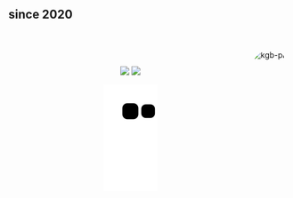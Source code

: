 ## since 2020
<div align="center">
  <a href="https://github.com/comradekgb">
<div style="display: inline_block"><br>
<div style="display: inline_block"><br>
  <img align="right" alt="kgb-pic" height="150" style="border-radius:50px;" src="https://cdn.discordapp.com/attachments/869954424620077086/971980606068117554/ecb934bad970f115db656525f5080b56.jpg? width=676&height=676">
</div>
  
  ##
 
<div> 
 	<a href="https://www.twitch.tv/moskvakgb" target="_blank"><img src="https://img.shields.io/badge/Twitch-9146FF?style=for-the-badge&logo=twitch&logoColor=white" target="_blank"></a>
 <a href="https://discord.gg/comrades" target="_blank"><img src="https://img.shields.io/badge/Discord-7289DA?style=for-the-badge&logo=discord&logoColor=white" target="_blank"></a> 

 
  ![Snake animation](https://github.com/rafaballerini/rafaballerini/blob/output/github-contribution-grid-snake.svg)
 
</div>
